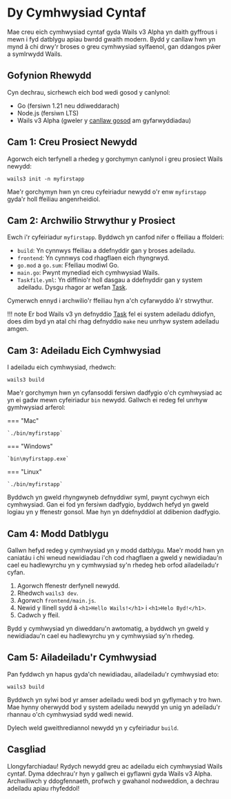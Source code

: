 # Dy Cymhwysiad Cyntaf

Mae creu eich cymhwysiad cyntaf gyda Wails v3 Alpha yn daith gyffrous i mewn i fyd datblygu apiau bwrdd gwaith modern. Bydd y canllaw hwn yn mynd â chi drwy'r broses o greu cymhwysiad sylfaenol, gan ddangos pŵer a symlrwydd Wails.

## Gofynion Rhewydd

Cyn dechrau, sicrhewch eich bod wedi gosod y canlynol:

- Go (fersiwn 1.21 neu ddiweddarach)
- Node.js (fersiwn LTS)
- Wails v3 Alpha (gweler y [canllaw gosod](installation.md) am gyfarwyddiadau)

## Cam 1: Creu Prosiect Newydd

Agorwch eich terfynell a rhedeg y gorchymyn canlynol i greu prosiect Wails newydd:

`wails3 init -n myfirstapp`

Mae'r gorchymyn hwn yn creu cyfeiriadur newydd o'r enw `myfirstapp` gyda'r holl ffeiliau angenrheidiol.

## Cam 2: Archwilio Strwythur y Prosiect

Ewch i'r cyfeiriadur `myfirstapp`. Byddwch yn canfod nifer o ffeiliau a ffolderi:

- `build`: Yn cynnwys ffeiliau a ddefnyddir gan y broses adeiladu.
- `frontend`: Yn cynnwys cod rhagflaen eich rhyngrwyd.
- `go.mod` a `go.sum`: Ffeiliau modiwl Go.
- `main.go`: Pwynt mynediad eich cymhwysiad Wails.
- `Taskfile.yml`: Yn diffinio'r holl dasgau a ddefnyddir gan y system adeiladu. Dysgu rhagor ar wefan [Task](https://taskfile.dev/).

Cymerwch ennyd i archwilio'r ffeiliau hyn a'ch cyfarwyddo â'r strwythur.

!!! note
    Er bod Wails v3 yn defnyddio [Task](https://taskfile.dev/) fel ei system adeiladu ddiofyn, does dim byd yn atal chi rhag defnyddio `make` neu unrhyw system adeiladu amgen.  

## Cam 3: Adeiladu Eich Cymhwysiad

I adeiladu eich cymhwysiad, rhedwch:

`wails3 build`

Mae'r gorchymyn hwn yn cyfansoddi fersiwn dadfygio o'ch cymhwysiad ac yn ei gadw mewn cyfeiriadur `bin` newydd. 
Gallwch ei redeg fel unrhyw gymhwysiad arferol:

=== "Mac"

    `./bin/myfirstapp`

=== "Windows"

    `bin\myfirstapp.exe`

=== "Linux"

    `./bin/myfirstapp`

Byddwch yn gweld rhyngwyneb defnyddiwr syml, pwynt cychwyn eich cymhwysiad. Gan ei fod yn fersiwn dadfygio, byddwch hefyd yn gweld logiau yn y ffenestr gonsol. Mae hyn yn ddefnyddiol at ddibenion dadfygio.

## Cam 4: Modd Datblygu

Gallwn hefyd redeg y cymhwysiad yn y modd datblygu. Mae'r modd hwn yn caniatáu i chi wneud newidiadau i'ch cod rhagflaen a gweld y newidiadau'n cael eu hadlewyrchu yn y cymhwysiad sy'n rhedeg heb orfod ailadeiladu'r cyfan.

1. Agorwch ffenestr derfynell newydd.
2. Rhedwch `wails3 dev`.
3. Agorwch `frontend/main.js`.
4. Newid y llinell sydd â `<h1>Hello Wails!</h1>` i `<h1>Helo Byd!</h1>`.
5. Cadwch y ffeil.

Bydd y cymhwysiad yn diweddaru'n awtomatig, a byddwch yn gweld y newidiadau'n cael eu hadlewyrchu yn y cymhwysiad sy'n rhedeg. 

## Cam 5: Ailadeiladu'r Cymhwysiad

Pan fyddwch yn hapus gyda'ch newidiadau, ailadeiladu'r cymhwysiad eto:

`wails3 build`

Byddwch yn sylwi bod yr amser adeiladu wedi bod yn gyflymach y tro hwn. Mae hynny oherwydd bod y system adeiladu newydd yn unig yn adeiladu'r rhannau o'ch cymhwysiad sydd wedi newid.

Dylech weld gweithrediannol newydd yn y cyfeiriadur `build`.

## Casgliad

Llongyfarchiadau! Rydych newydd greu ac adeiladu eich cymhwysiad Wails cyntaf. Dyma ddechrau'r hyn y gallwch ei gyflawni gyda Wails v3 Alpha. Archwiliwch y ddogfennaeth, profwch y gwahanol nodweddion, a dechrau adeiladu apiau rhyfeddol!